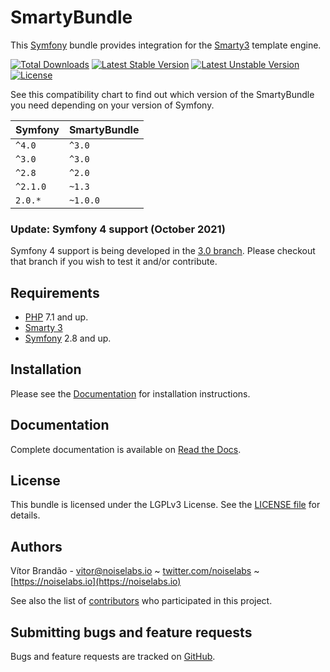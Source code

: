 SmartyBundle
============

[@documentation]:   http://smartybundle.readthedocs.io/   "SmartyBundle Documentation"
[@php]:             http://php.net/                         "PHP: Hypertext Preprocessor"
[@smarty]:          http://www.smarty.net/                  "The compiling PHP template engine"
[@symfony]:         http://www.symfony.com/                 "High Performance PHP Framework for Web Development"

This [Symfony](http://symfony.com/) bundle provides integration for the [Smarty3](http://www.smarty.net/) template engine.

[![Total Downloads](https://poser.pugx.org/noiselabs/smarty-bundle/downloads.png)](https://packagist.org/packages/noiselabs/smarty-bundle)
[![Latest Stable Version](https://poser.pugx.org/noiselabs/smarty-bundle/v/stable.png)](https://packagist.org/packages/noiselabs/smarty-bundle)
[![Latest Unstable Version](https://poser.pugx.org/noiselabs/smarty-bundle/v/unstable.png)](https://packagist.org/packages/noiselabs/smarty-bundle)
[![License](https://poser.pugx.org/noiselabs/smarty-bundle/license.png)](https://packagist.org/packages/noiselabs/smarty-bundle)

See this compatibility chart to find out which version of the SmartyBundle you need depending on your version of Symfony.

| Symfony | SmartyBundle |
|---|---|
| `^4.0` | `^3.0` |
| `^3.0` | `^3.0` |
| `^2.8` | `^2.0` |
| `^2.1.0` | `~1.3` |
| `2.0.*` | `~1.0.0` |

### Update: Symfony 4 support (October 2021)

Symfony 4 support is being developed in the [3.0 branch](https://github.com/noiselabs/SmartyBundle/tree/3.0). Please checkout that branch if you wish to test it and/or contribute.

Requirements
------------

* [PHP][@php] 7.1 and up.
* [Smarty 3][@smarty]
* [Symfony][@symfony] 2.8 and up.

Installation
------------

Please see the [Documentation][@documentation] for installation instructions.

Documentation
-------------

Complete documentation is available on [Read the Docs][@documentation].

License
-------

This bundle is licensed under the LGPLv3 License. See the [LICENSE file](https://github.com/noiselabs/SmartyBundle/blob/master/Resources/meta/LICENSE) for details.

Authors
-------

Vítor Brandão - <vitor@noiselabs.io> ~ [twitter.com/noiselabs](http://twitter.com/noiselabs) ~ [https://noiselabs.io](https://noiselabs.io)

See also the list of [contributors](https://github.com/noiselabs/SmartyBundle/contributors) who participated in this project.

Submitting bugs and feature requests
------------------------------------

Bugs and feature requests are tracked on [GitHub](https://github.com/noiselabs/SmartyBundle/issues).
